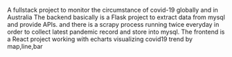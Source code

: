 A fullstack project to monitor the circumstance of covid-19 globally and in Australia
The backend basically is a Flask project to extract data from mysql and provide APIs.
and there is a scrapy process running twice everyday in order to collect latest pandemic record and store into mysql.
The frontend is a React project working with echarts visualizing covid19 trend by map,line,bar
